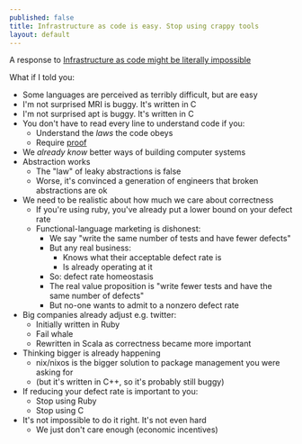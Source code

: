 ```yaml
---
published: false
title: Infrastructure as code is easy. Stop using crappy tools
layout: default
---
```



A response to [Infrastructure as code might be literally impossible
](http://blog.packagecloud.io/eng/2015/09/15/automacon-infrastructure-as-code-might-be-literally-impossible/)

What if I told you:
 * Some languages are perceived as terribly difficult, but are easy
 * I'm not surprised MRI is buggy. It's written in C
 * I'm not surprised apt is buggy. It's written in C
 * You don't have to read every line to understand code if you:
   * Understand the *laws* the code obeys
   * Require [proof](https://gist.github.com/alanpog/3316784)
 * We *already know* better ways of building computer systems
 * Abstraction works
   * The "law" of leaky abstractions is false
   * Worse, it's convinced a generation of engineers that broken abstractions are ok
 * We need to be realistic about how much we care about correctness
   * If you're using ruby, you've already put a lower bound on your defect rate
   * Functional-language marketing is dishonest:
     * We say "write the same number of tests and have fewer defects"
     * But any real business:
       * Knows what their acceptable defect rate is
       * Is already operating at it
     * So: defect rate homeostasis
     * The real value proposition is "write fewer tests and have the same number of defects"
     * But no-one wants to admit to a nonzero defect rate
 * Big companies already adjust e.g. twitter:
   * Initially written in Ruby
   * Fail whale
   * Rewritten in Scala as correctness became more important
 * Thinking bigger is already happening
   * nix/nixos is the bigger solution to package management you were asking for
   * (but it's written in C++, so it's probably still buggy)
 * If reducing your defect rate is important to you:
   * Stop using Ruby
   * Stop using C
 * It's not impossible to do it right. It's not even hard
   * We just don't care enough (economic incentives)
 
